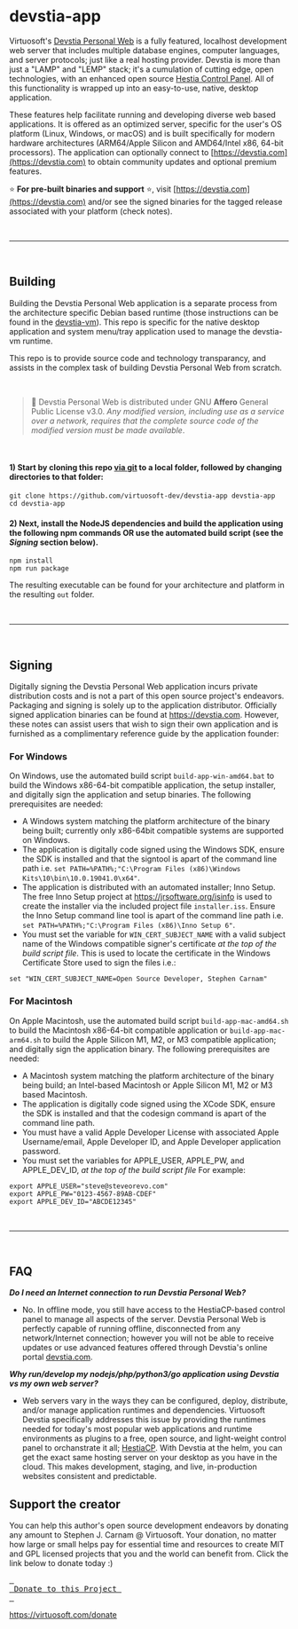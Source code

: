 # devstia-app
Virtuosoft's [Devstia Personal Web](https://devstia.com/personal-web) is a fully featured, localhost development web server that includes multiple database engines, computer languages, and server protocols; just like a real hosting provider. Devstia is more than just a "LAMP" and "LEMP" stack; it's a cumulation of cutting edge, open technologies, with an enhanced open source [Hestia Control Panel](https://hestiacp.com). All of this functionality is wrapped up into an easy-to-use, native, desktop application.

These features help facilitate running and developing diverse web based applications. It is offered as an optimized server, specific for the user's OS platform (Linux, Windows, or macOS) and is built specifically for modern hardware architectures (ARM64/Apple Silicon and AMD64/Intel x86, 64-bit processors). The application can optionally connect to [https://devstia.com](https://devstia.com) to obtain community updates and optional premium features.

:star: **For pre-built binaries and support** :star:, visit [https://devstia.com](https://devstia.com) and/or see the signed binaries for the tagged release associated with your platform (check notes). 

&nbsp;

-----

&nbsp;

## Building
Building the Devstia Personal Web application is a separate process from the architecture specific Debian based runtime (those instructions can be found in the [devstia-vm](https://github.com/virtuosoft-dev/devstia-vm)). This repo is specific for the native desktop application and system menu/tray application used to manage the devstia-vm runtime.

This repo is to provide source code and technology transparancy, and assists in the complex task of building Devstia Personal Web from scratch.

&nbsp;

> :triangular_flag_on_post: Devstia Personal Web is distributed under GNU **Affero** General Public License v3.0. *Any modified version, including use as a service over a network, requires that the complete source code of the modified version must be made available*.

&nbsp;


#### 1) Start by cloning this repo [via git](https://git-scm.com) to a local folder, followed by changing directories to that folder:
```
git clone https://github.com/virtuosoft-dev/devstia-app devstia-app
cd devstia-app
```

#### 2) Next, install the NodeJS dependencies and build the application using the following npm commands OR use the automated build script (see the *Signing* section below).

```
npm install
npm run package
```


The resulting executable can be found for your architecture and platform in the resulting `out` folder. 

&nbsp;

-----

&nbsp;

## Signing
Digitally signing the Devstia Personal Web application incurs private distribution costs and is not a part of this open source project's endeavors. Packaging and signing is solely up to the application distributor. Officially signed application binaries can be found at https://devstia.com. However, these notes can assist users that wish to sign their own application and is furnished as a complimentary reference guide by the application founder:

### For Windows
On Windows, use the automated build script `build-app-win-amd64.bat` to build the Windows x86-64-bit compatible application, the setup installer, and digitally sign the application and setup binaries. The following prerequisites are needed:

* A Windows system matching the platform architecture of the binary being built; currently only x86-64bit compatible systems are supported on Windows.
* The application is digitally code signed using the Windows SDK, ensure the SDK is installed and that the signtool is apart of the command line path i.e. `set PATH=%PATH%;"C:\Program Files (x86)\Windows Kits\10\bin\10.0.19041.0\x64"`.
* The application is distributed with an automated installer; Inno Setup. The free Inno Setup project at https://jrsoftware.org/isinfo is used to create the installer via the included project file `installer.iss`. Ensure the Inno Setup command line tool is apart of the command line path i.e. `set PATH=%PATH%;"C:\Program Files (x86)\Inno Setup 6"`.
* You must set the variable for `WIN_CERT_SUBJECT_NAME` with a valid subject name of the Windows compatible signer's certificate *at the top of the build script file*. This is used to locate the certificate in the Windows Certificate Store used to sign the files i.e.: 
```
set "WIN_CERT_SUBJECT_NAME=Open Source Developer, Stephen Carnam"
```

### For Macintosh
On Apple Macintosh, use the automated build script `build-app-mac-amd64.sh` to build the Macintosh x86-64-bit compatible application or `build-app-mac-arm64.sh` to build the Apple Silicon M1, M2, or M3 compatible application; and digitally sign the application binary. The following prerequisites are needed:

* A Macintosh system matching the platform architecture of the binary being build; an Intel-based Macintosh or Apple Silicon M1, M2 or M3 based Macintosh.
* The application is digitally code signed using the XCode SDK, ensure the SDK is installed and that the codesign command is apart of the command line path.
* You must have a valid Apple Developer License with associated Apple Username/email, Apple Developer ID, and Apple Developer application password. 
* You must set the variables for APPLE_USER, APPLE_PW, and APPLE_DEV_ID, *at the top of the build script file* For example:
```
export APPLE_USER="steve@steveorevo.com"
export APPLE_PW="0123-4567-89AB-CDEF"
export APPLE_DEV_ID="ABCDE12345"
```

&nbsp;

-----

&nbsp;

## FAQ

***Do I need an Internet connection to run Devstia Personal Web?***
* No. In offline mode, you still have access to the HestiaCP-based control panel to manage all aspects of the server. Devstia Personal Web is perfectly capable of running offline, disconnected from any network/Internet connection; however you will not be able to receive updates or use advanced features offered through Devstia's online portal [devstia.com](https://devstia.com). 

***Why run/develop my nodejs/php/python3/go application using Devstia vs my own web server?***
* Web servers vary in the ways they can be configured, deploy, distribute, and/or manage application runtimes and dependencies. Virtuosoft Devstia specifically addresses this issue by providing the runtimes needed for today's most popular web applications and runtime environments as plugins to a free, open source, and light-weight control panel to orchanstrate it all; [HestiaCP](https://hestiacp.com). With Devstia at the helm, you can get the exact same hosting server on your desktop as you have in the cloud. This makes development, staging, and live, in-production websites consistent and predictable.   

## Support the creator
You can help this author's open source development endeavors by donating any amount to Stephen J. Carnam @ Virtuosoft. Your donation, no matter how large or small helps pay for essential time and resources to create MIT and GPL licensed projects that you and the world can benefit from. Click the link below to donate today :)
<div>
         

[<kbd> <br> Donate to this Project <br> </kbd>][KBD]


</div>


<!---------------------------------------------------------------------------->

[KBD]: https://virtuosoft.com/donate

https://virtuosoft.com/donate
